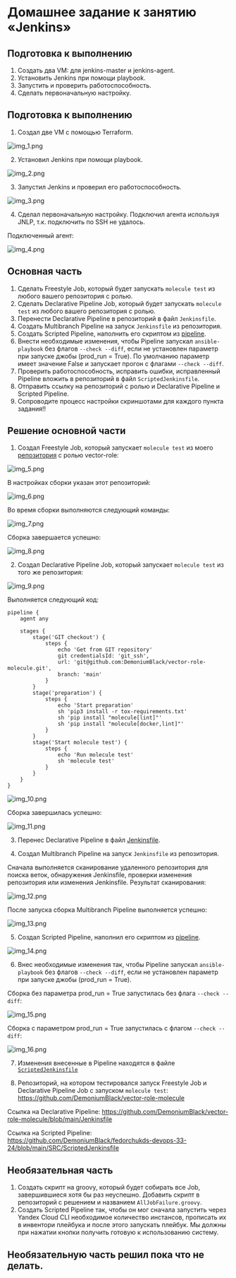 # Домашнее задание к занятию «Jenkins»

## Подготовка к выполнению

1. Создать два VM: для jenkins-master и jenkins-agent.
2. Установить Jenkins при помощи playbook.
3. Запустить и проверить работоспособность.
4. Сделать первоначальную настройку.

## Подготовка к выполнению

1. Создал две VM с помощью Terraform.

![img_1.png](IMG/img_1.png)

2. Установил Jenkins при помощи playbook.

![img_2.png](IMG/img_2.png)

3. Запустил Jenkins и проверил его работоспособность.

![img_3.png](IMG/img_3.png)

4. Сделал первоначальную настройку. Подключил агента используя JNLP, т.к. подключить по SSH не удалось.

Подключенный агент:

![img_4.png](IMG/img_4.png)

## Основная часть

1. Сделать Freestyle Job, который будет запускать `molecule test` из любого вашего репозитория с ролью.
2. Сделать Declarative Pipeline Job, который будет запускать `molecule test` из любого вашего репозитория с ролью.
3. Перенести Declarative Pipeline в репозиторий в файл `Jenkinsfile`.
4. Создать Multibranch Pipeline на запуск `Jenkinsfile` из репозитория.
5. Создать Scripted Pipeline, наполнить его скриптом из [pipeline](./pipeline).
6. Внести необходимые изменения, чтобы Pipeline запускал `ansible-playbook` без флагов `--check --diff`, если не установлен параметр при запуске джобы (prod_run = True). По умолчанию параметр имеет значение False и запускает прогон с флагами `--check --diff`.
7. Проверить работоспособность, исправить ошибки, исправленный Pipeline вложить в репозиторий в файл `ScriptedJenkinsfile`.
8. Отправить ссылку на репозиторий с ролью и Declarative Pipeline и Scripted Pipeline.
9. Сопроводите процесс настройки скриншотами для каждого пункта задания!!

## Решение основной части

1. Создал Freestyle Job, который запускает `molecule test` из моего [репозитория](https://github.com/DemoniumBlack/vector-role-molecule) с ролью vector-role:

![img_5.png](IMG/img_5.png)

В настройках сборки указан этот репозиторий:

![img_6.png](IMG/img_6.png)

Во время сборки выполняются следующий команды:

![img_7.png](IMG/img_7.png)

Сборка завершается успешно:

![img_8.png](IMG/img_8.png)

2. Создал Declarative Pipeline Job, который запускает `molecule test` из того же репозитория:

![img_9.png](IMG/img_9.png)

Выполняется следующий код:

```text
pipeline {
    agent any

    stages {
        stage('GIT checkout') {
            steps {
                echo 'Get from GIT repository'
                git credentialsId: 'git_ssh', 
                url: 'git@github.com:DemoniumBlack/vector-role-molecule.git',
                branch: 'main'
            }
        }
        stage('preparation') {
            steps {
                echo 'Start preparation'
                sh 'pip3 install -r tox-requirements.txt'
                sh 'pip install "molecule[lint]"'
                sh 'pip install "molecule[docker,lint]"'
            }
        }
        stage('Start molecule test') {
            steps {
                echo 'Run molecule test'
                sh 'molecule test'
            }
        }
    }
}
```

![img_10.png](IMG/img_10.png)

Сборка завершилась успешно:

![img_11.png](IMG/img_11.png)

3. Перенес Declarative Pipeline в файл [Jenkinsfile](https://github.com/DemoniumBlack/vector-role-molecule/blob/main/Jenkinsfile).

4. Создал Multibranch Pipeline на запуск `Jenkinsfile` из репозитория.

Сначала выполняется сканирование удаленного репозитория для поиска веток, обнаружения Jenkinsfile, проверки изменения репозитория или изменения Jenkinsfile. Результат сканирования:

![img_12.png](IMG/img_12.png)

После запуска сборка Multibranch Pipeline выполняется успешно:

![img_13.png](IMG/img_13.png)

5. Создал Scripted Pipeline, наполнил его скриптом из [pipeline](https://github.com/netology-code/mnt-homeworks/blob/MNT-video/09-ci-04-jenkins/pipeline).

![img_14.png](IMG/img_14.png)

6. Внес необходимые изменения так, чтобы Pipeline запускал `ansible-playbook` без флагов `--check --diff`, если не установлен параметр при запуске джобы (prod_run = True).

Сборка без параметра prod_run = True запустилась без флага `--check --diff`:

![img_15.png](IMG/img_15.png)

Сборка с параметром prod_run = True запустилась с флагом `--check --diff`:

![img_16.png](IMG/img_16.png)

7. Изменения внесенные в Pipeline находятся в файле [`ScriptedJenkinsfile`](https://github.com/DemoniumBlack/fedorchukds-devops-33-24/blob/main/SRC/ScriptedJenkinsfile)

8. Репозиторий, на котором тестировался запуск Freestyle Job и Declarative Pipeline Job с запуском `molecule test`: https://github.com/DemoniumBlack/vector-role-molecule

Ссылка на Declarative Pipeline: https://github.com/DemoniumBlack/vector-role-molecule/blob/main/Jenkinsfile

Ссылка на Scripted Pipeline: https://github.com/DemoniumBlack/fedorchukds-devops-33-24/blob/main/SRC/ScriptedJenkinsfile


## Необязательная часть

1. Создать скрипт на groovy, который будет собирать все Job, завершившиеся хотя бы раз неуспешно. Добавить скрипт в репозиторий с решением и названием `AllJobFailure.groovy`.
2. Создать Scripted Pipeline так, чтобы он мог сначала запустить через Yandex Cloud CLI необходимое количество инстансов, прописать их в инвентори плейбука и после этого запускать плейбук. Мы должны при нажатии кнопки получить готовую к использованию систему.


## Необязательную часть решил пока что не делать.